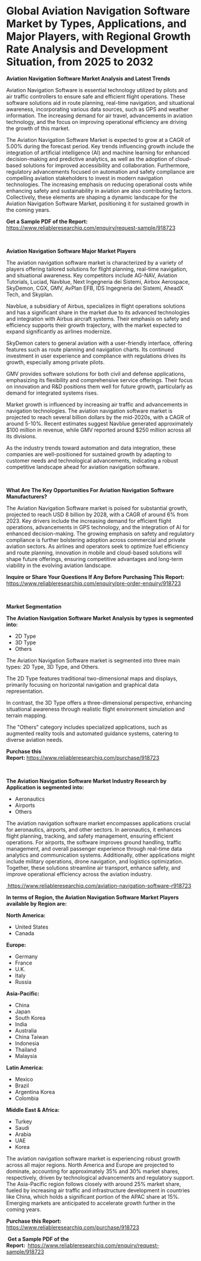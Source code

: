 <p><h1>Global Aviation Navigation Software Market by Types, Applications, and Major Players, with Regional Growth Rate Analysis and Development Situation, from 2025 to 2032</h1></p><p><strong>Aviation Navigation Software Market Analysis and Latest Trends</strong></p>
<p><p>Aviation Navigation Software is essential technology utilized by pilots and air traffic controllers to ensure safe and efficient flight operations. These software solutions aid in route planning, real-time navigation, and situational awareness, incorporating various data sources, such as GPS and weather information. The increasing demand for air travel, advancements in aviation technology, and the focus on improving operational efficiency are driving the growth of this market.</p><p>The Aviation Navigation Software Market is expected to grow at a CAGR of 5.00% during the forecast period. Key trends influencing growth include the integration of artificial intelligence (AI) and machine learning for enhanced decision-making and predictive analytics, as well as the adoption of cloud-based solutions for improved accessibility and collaboration. Furthermore, regulatory advancements focused on automation and safety compliance are compelling aviation stakeholders to invest in modern navigation technologies. The increasing emphasis on reducing operational costs while enhancing safety and sustainability in aviation are also contributing factors. Collectively, these elements are shaping a dynamic landscape for the Aviation Navigation Software Market, positioning it for sustained growth in the coming years.</p></p>
<p><strong>Get a Sample PDF of the Report:&nbsp;</strong> <a href="https://www.reliableresearchiq.com/enquiry/request-sample/918723?utm_campaign=2799&utm_medium=2&utm_source=Github&utm_content=ia&utm_term=16042025&utm_id=aviation-navigation-software">https://www.reliableresearchiq.com/enquiry/request-sample/918723</a></p>
<p>&nbsp;</p>
<p><strong>Aviation Navigation Software Major Market Players</strong></p>
<p><p>The aviation navigation software market is characterized by a variety of players offering tailored solutions for flight planning, real-time navigation, and situational awareness. Key competitors include AG-NAV, Aviation Tutorials, Luciad, Navblue, Next Ingegneria dei Sistemi, Airbox Aerospace, SkyDemon, CGX, GMV, AvPlan EFB, IDS Ingegneria dei Sistemi, AheadX Tech, and Skyplan.</p><p>Navblue, a subsidiary of Airbus, specializes in flight operations solutions and has a significant share in the market due to its advanced technologies and integration with Airbus aircraft systems. Their emphasis on safety and efficiency supports their growth trajectory, with the market expected to expand significantly as airlines modernize.</p><p>SkyDemon caters to general aviation with a user-friendly interface, offering features such as route planning and navigation charts. Its continued investment in user experience and compliance with regulations drives its growth, especially among private pilots.</p><p>GMV provides software solutions for both civil and defense applications, emphasizing its flexibility and comprehensive service offerings. Their focus on innovation and R&D positions them well for future growth, particularly as demand for integrated systems rises.</p><p>Market growth is influenced by increasing air traffic and advancements in navigation technologies. The aviation navigation software market is projected to reach several billion dollars by the mid-2020s, with a CAGR of around 5-10%. Recent estimates suggest Navblue generated approximately $100 million in revenue, while GMV reported around $250 million across all its divisions.</p><p>As the industry trends toward automation and data integration, these companies are well-positioned for sustained growth by adapting to customer needs and technological advancements, indicating a robust competitive landscape ahead for aviation navigation software.</p></p>
<p>&nbsp;</p>
<p><strong>What Are The Key Opportunities For Aviation Navigation Software Manufacturers?</strong></p>
<p><p>The Aviation Navigation Software market is poised for substantial growth, projected to reach USD 8 billion by 2028, with a CAGR of around 6% from 2023. Key drivers include the increasing demand for efficient flight operations, advancements in GPS technology, and the integration of AI for enhanced decision-making. The growing emphasis on safety and regulatory compliance is further bolstering adoption across commercial and private aviation sectors. As airlines and operators seek to optimize fuel efficiency and route planning, innovation in mobile and cloud-based solutions will shape future offerings, ensuring competitive advantages and long-term viability in the evolving aviation landscape.</p></p>
<p><strong>Inquire or Share Your Questions If Any Before Purchasing This Report:</strong> <a href="https://www.reliableresearchiq.com/enquiry/pre-order-enquiry/918723?utm_campaign=2799&utm_medium=2&utm_source=Github&utm_content=ia&utm_term=16042025&utm_id=aviation-navigation-software">https://www.reliableresearchiq.com/enquiry/pre-order-enquiry/918723</a></p>
<p>&nbsp;</p>
<p><strong>Market Segmentation</strong></p>
<p><strong>The Aviation Navigation Software Market Analysis by types is segmented into:</strong></p>
<p><ul><li>2D Type</li><li>3D Type</li><li>Others</li></ul></p>
<p><p>The Aviation Navigation Software market is segmented into three main types: 2D Type, 3D Type, and Others. </p><p>The 2D Type features traditional two-dimensional maps and displays, primarily focusing on horizontal navigation and graphical data representation. </p><p>In contrast, the 3D Type offers a three-dimensional perspective, enhancing situational awareness through realistic flight environment simulation and terrain mapping. </p><p>The "Others" category includes specialized applications, such as augmented reality tools and automated guidance systems, catering to diverse aviation needs.</p></p>
<p><strong>Purchase this Report:&nbsp;</strong><a href="https://www.reliableresearchiq.com/purchase/918723?utm_campaign=2799&utm_medium=2&utm_source=Github&utm_content=ia&utm_term=16042025&utm_id=aviation-navigation-software">https://www.reliableresearchiq.com/purchase/918723</a></p>
<p>&nbsp;</p>
<p><strong>The Aviation Navigation Software Market Industry Research by Application is segmented into:</strong></p>
<p><ul><li>Aeronautics</li><li>Airports</li><li>Others</li></ul></p>
<p><p>The aviation navigation software market encompasses applications crucial for aeronautics, airports, and other sectors. In aeronautics, it enhances flight planning, tracking, and safety management, ensuring efficient operations. For airports, the software improves ground handling, traffic management, and overall passenger experience through real-time data analytics and communication systems. Additionally, other applications might include military operations, drone navigation, and logistics optimization. Together, these solutions streamline air transport, enhance safety, and improve operational efficiency across the aviation industry.</p></p>
<p><a href="https://www.reliableresearchiq.com/aviation-navigation-software-r918723?utm_campaign=2799&utm_medium=2&utm_source=Github&utm_content=ia&utm_term=16042025&utm_id=aviation-navigation-software">&nbsp;https://www.reliableresearchiq.com/aviation-navigation-software-r918723</a></p>
<p><strong>In terms of Region, the Aviation Navigation Software Market Players available by Region are:</strong></p>
<p>
    <p> <strong> North America: </strong>
        <ul>
            <li>United States</li>
            <li>Canada</li>
        </ul>
        </p> 
    <p> <strong> Europe: </strong>
        <ul>
            <li>Germany</li>
            <li>France</li>
            <li>U.K.</li>
            <li>Italy</li>
            <li>Russia</li>
        </ul>
        </p> 
    <p> <strong> Asia-Pacific: </strong>
        <ul>
            <li>China</li>
            <li>Japan</li>
            <li>South Korea</li>
            <li>India</li>
            <li>Australia</li>
            <li>China Taiwan</li>
            <li>Indonesia</li>
            <li>Thailand</li>
            <li>Malaysia</li>
        </ul>
        </p> 
    <p> <strong> Latin America: </strong>
        <ul>
            <li>Mexico</li>
            <li>Brazil</li>
            <li>Argentina Korea</li>
            <li>Colombia</li>
        </ul>
        </p> 
    <p> <strong> Middle East & Africa: </strong>
        <ul>
            <li>Turkey</li>
            <li>Saudi</li>
            <li>Arabia</li>
            <li>UAE</li>
            <li>Korea</li>
        </ul>
    </p>
    </p>
<p><p>The aviation navigation software market is experiencing robust growth across all major regions. North America and Europe are projected to dominate, accounting for approximately 35% and 30% market shares, respectively, driven by technological advancements and regulatory support. The Asia-Pacific region follows closely with around 25% market share, fueled by increasing air traffic and infrastructure development in countries like China, which holds a significant portion of the APAC share at 15%. Emerging markets are anticipated to accelerate growth further in the coming years.</p></p>
<p><strong>Purchase this Report: </strong><a href="https://www.reliableresearchiq.com/purchase/918723?utm_campaign=2799&utm_medium=2&utm_source=Github&utm_content=ia&utm_term=16042025&utm_id=aviation-navigation-software">https://www.reliableresearchiq.com/purchase/918723</a></p>
<p>&nbsp;<strong>Get a Sample PDF of the Report:&nbsp;&nbsp;</strong><a href="https://www.reliableresearchiq.com/enquiry/request-sample/918723?utm_campaign=2799&utm_medium=2&utm_source=Github&utm_content=ia&utm_term=16042025&utm_id=aviation-navigation-software">https://www.reliableresearchiq.com/enquiry/request-sample/918723</a></p>
<p><strong></strong></p>
<p><p></p><p></p><p></p></p>
